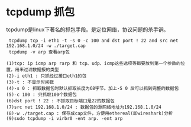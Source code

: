 tcpdump 抓包
===================================
tcpdump是linux下著名的抓包手段。是定位网络，协议问题的杀手锏。

```
 tcpdump tcp -i eth1 -t -s 0 -c 100 and dst port ! 22 and src net 192.168.1.0/24 -w ./target.cap
 tcpdump -v arp 查看arp包
```
```
(1)tcp: ip icmp arp rarp 和 tcp、udp、icmp这些选项等都要放到第一个参数的位置，用来过滤数据报的类型
(2)-i eth1 : 只抓经过接口eth1的包
(3)-t : 不显示时间戳
(4)-s 0 : 抓取数据包时默认抓取长度为68字节。加上-S 0 后可以抓到完整的数据包
(5)-c 100 : 只抓取100个数据包
(6)dst port ! 22 : 不抓取目标端口是22的数据包
(7)src net 192.168.1.0/24 : 数据包的源网络地址为192.168.1.0/24
(8)-w ./target.cap : 保存成cap文件，方便用ethereal(即wireshark)分析
(9)sudo tcpdump -i virbr0 -ent arp. -ent arp
```